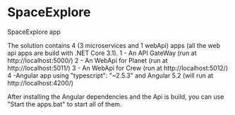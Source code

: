 # SpaceExplore

SpaceExplore app

The solution contains 4 (3 microservices and 1 webApi) apps (all the web api apps are build with .NET Core 3.1).
1 - An API GateWay (run at http://localhost:5000/)
2 - An WebApi for Planet (run at http://localhost:5011/)
3 - An WebApi for Crew (run at http://localhost:5012/)
4 -Angular app using "typescript": "~2.5.3" and Angular 5.2
(will run at http://localhost:4200/)

After installing the Angular dependencies and the Api is build, you can use "Start the apps.bat" to start all of them.
